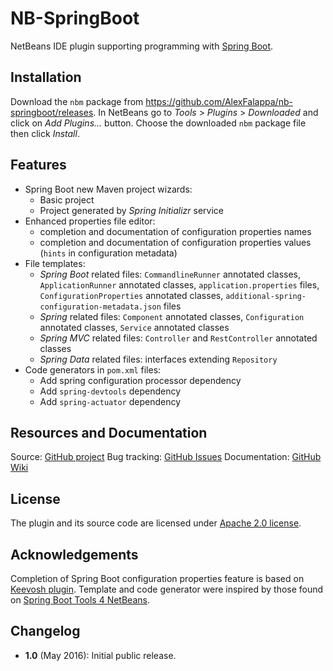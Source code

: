 # NB-SpringBoot

NetBeans IDE plugin supporting programming with [Spring Boot](http://projects.spring.io/spring-boot).


## Installation

Download the `nbm` package from https://github.com/AlexFalappa/nb-springboot/releases.
In NetBeans go to _Tools_ > _Plugins_ > _Downloaded_ and click on _Add Plugins..._ button.
Choose the downloaded `nbm` package file then click _Install_.

## Features

* Spring Boot new Maven project wizards:
    * Basic project
    * Project generated by _Spring Initializr_ service
* Enhanced properties file editor:
    * completion and documentation of configuration properties names
    * completion and documentation of configuration properties values (`hints` in configuration metadata)
* File templates:
    * _Spring Boot_ related files: `CommandlineRunner` annotated classes, `ApplicationRunner` annotated classes, `application.properties` files, `ConfigurationProperties` annotated classes, `additional-spring-configuration-metadata.json` files
    * _Spring_ related files: `Component` annotated classes, `Configuration` annotated classes, `Service` annotated classes
    * _Spring MVC_ related files: `Controller` and `RestController` annotated classes
    * _Spring Data_ related files: interfaces extending `Repository`
* Code generators in `pom.xml` files:
    * Add spring configuration processor dependency
    * Add `spring-devtools` dependency
    * Add `spring-actuator` dependency


## Resources and Documentation

Source: [GitHub project](http://github.com/AlexFalappa/nb-springboot)
Bug tracking: [GitHub Issues](http://)
Documentation: [GitHub Wiki](http://)


## License

The plugin and its source code are licensed under [Apache 2.0 license](http://www.apache.org/licenses/LICENSE-2.0).


## Acknowledgements

Completion of Spring Boot configuration properties feature is based on [Keevosh plugin](https://github.com/keevosh/nb-springboot-configuration-support).
Template and code generator were inspired by those found on [Spring Boot Tools 4 NetBeans](https://github.com/GeertjanWielenga/SpringBootTools4NetBeans).


## Changelog

* __1.0__ (May 2016): Initial public release.
